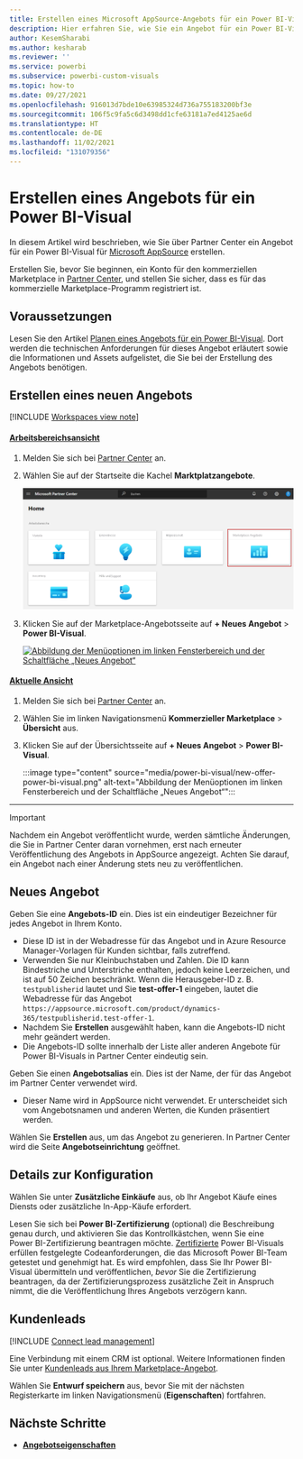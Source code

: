 ```yaml
---
title: Erstellen eines Microsoft AppSource-Angebots für ein Power BI-Visual in Partner Center
description: Hier erfahren Sie, wie Sie ein Angebot für ein Power BI-Visual in Partner Center erstellen.
author: KesemSharabi
ms.author: kesharab
ms.reviewer: ''
ms.service: powerbi
ms.subservice: powerbi-custom-visuals
ms.topic: how-to
ms.date: 09/27/2021
ms.openlocfilehash: 916013d7bde10e63985324d736a755183200bf3e
ms.sourcegitcommit: 106f5c9fa5c6d3498dd1cfe63181a7ed4125ae6d
ms.translationtype: HT
ms.contentlocale: de-DE
ms.lasthandoff: 11/02/2021
ms.locfileid: "131079356"
---
```

# <a name="create-a-power-bi-visual-offer"></a>Erstellen eines Angebots für ein Power BI-Visual

In diesem Artikel wird beschrieben, wie Sie über Partner Center ein Angebot für ein Power BI-Visual für [Microsoft AppSource](https://appsource.microsoft.com) erstellen.

Erstellen Sie, bevor Sie beginnen, ein Konto für den kommerziellen Marketplace in [Partner Center](./create-account.md), und stellen Sie sicher, dass es für das kommerzielle Marketplace-Programm registriert ist.

## <a name="before-you-begin"></a>Voraussetzungen

Lesen Sie den Artikel [Planen eines Angebots für ein Power BI-Visual](marketplace-power-bi-visual.md). Dort werden die technischen Anforderungen für dieses Angebot erläutert sowie die Informationen und Assets aufgelistet, die Sie bei der Erstellung des Angebots benötigen.

## <a name="create-a-new-offer"></a>Erstellen eines neuen Angebots

[!INCLUDE [Workspaces view note](./includes/preview-interface.md)]

#### <a name="workspaces-view"></a>[Arbeitsbereichsansicht](#tab/workspaces-view)

1. Melden Sie sich bei [Partner Center](https://partner.microsoft.com/dashboard/home) an.

1. Wählen Sie auf der Startseite die Kachel **Marktplatzangebote**.

    [ ![Veranschaulichung der Kachel „Marketplace-Angebote“ auf der Startseite in Partner Center](./media/workspaces/partner-center-home.png) ](./media/workspaces/partner-center-home.png#lightbox)

1. Klicken Sie auf der Marketplace-Angebotsseite auf **+ Neues Angebot** > **Power BI-Visual**.

    [ ![Abbildung der Menüoptionen im linken Fensterbereich und der Schaltfläche „Neues Angebot“](media/power-bi-visual/new-offer-power-bi-visual-workspaces.png) ](media/power-bi-visual/new-offer-power-bi-visual-workspaces.png#lightbox)

#### <a name="current-view"></a>[Aktuelle Ansicht](#tab/current-view)

1. Melden Sie sich bei [Partner Center](https://partner.microsoft.com/dashboard/home) an.
1. Wählen Sie im linken Navigationsmenü **Kommerzieller Marketplace** > **Übersicht** aus.
1. Klicken Sie auf der Übersichtsseite auf **+ Neues Angebot** > **Power BI-Visual**.

    :::image type="content" source="media/power-bi-visual/new-offer-power-bi-visual.png" alt-text="Abbildung der Menüoptionen im linken Fensterbereich und der Schaltfläche „Neues Angebot“":::

---

> [!IMPORTANT]
> Nachdem ein Angebot veröffentlicht wurde, werden sämtliche Änderungen, die Sie in Partner Center daran vornehmen, erst nach erneuter Veröffentlichung des Angebots in AppSource angezeigt. Achten Sie darauf, ein Angebot nach einer Änderung stets neu zu veröffentlichen.

## <a name="new-offer"></a>Neues Angebot

Geben Sie eine **Angebots-ID** ein. Dies ist ein eindeutiger Bezeichner für jedes Angebot in Ihrem Konto.

- Diese ID ist in der Webadresse für das Angebot und in Azure Resource Manager-Vorlagen für Kunden sichtbar, falls zutreffend.
- Verwenden Sie nur Kleinbuchstaben und Zahlen. Die ID kann Bindestriche und Unterstriche enthalten, jedoch keine Leerzeichen, und ist auf 50 Zeichen beschränkt. Wenn die Herausgeber-ID z. B. `testpublisherid` lautet und Sie **test-offer-1** eingeben, lautet die Webadresse für das Angebot `https://appsource.microsoft.com/product/dynamics-365/testpublisherid.test-offer-1`.
- Nachdem Sie **Erstellen** ausgewählt haben, kann die Angebots-ID nicht mehr geändert werden.
- Die Angebots-ID sollte innerhalb der Liste aller anderen Angebote für Power BI-Visuals in Partner Center eindeutig sein.

Geben Sie einen **Angebotsalias** ein. Dies ist der Name, der für das Angebot im Partner Center verwendet wird.

- Dieser Name wird in AppSource nicht verwendet. Er unterscheidet sich vom Angebotsnamen und anderen Werten, die Kunden präsentiert werden.

Wählen Sie **Erstellen** aus, um das Angebot zu generieren. In Partner Center wird die Seite **Angebotseinrichtung** geöffnet.

## <a name="setup-details"></a>Details zur Konfiguration

Wählen Sie unter **Zusätzliche Einkäufe** aus, ob Ihr Angebot Käufe eines Diensts oder zusätzliche In-App-Käufe erfordert.

Lesen Sie sich bei **Power BI-Zertifizierung** (optional) die Beschreibung genau durch, und aktivieren Sie das Kontrollkästchen, wenn Sie eine Power BI-Zertifizierung beantragen möchte. [Zertifizierte](/power-bi/developer/visuals/power-bi-custom-visuals-certified) Power BI-Visuals erfüllen festgelegte Codeanforderungen, die das Microsoft Power BI-Team getestet und genehmigt hat. Es wird empfohlen, dass Sie Ihr Power BI-Visual übermitteln und veröffentlichen, *bevor* Sie die Zertifizierung beantragen, da der Zertifizierungsprozess zusätzliche Zeit in Anspruch nimmt, die die Veröffentlichung Ihres Angebots verzögern kann.

## <a name="customer-leads"></a>Kundenleads

[!INCLUDE [Connect lead management](includes/customer-leads.md)]

Eine Verbindung mit einem CRM ist optional. Weitere Informationen finden Sie unter [Kundenleads aus Ihrem Marketplace-Angebot](partner-center-portal/commercial-marketplace-get-customer-leads.md).

Wählen Sie **Entwurf speichern** aus, bevor Sie mit der nächsten Registerkarte im linken Navigationsmenü (**Eigenschaften**) fortfahren.

## <a name="next-steps"></a>Nächste Schritte

- [**Angebotseigenschaften**](power-bi-visual-properties.md)